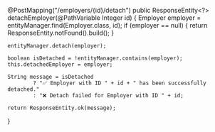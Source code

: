 @PostMapping("/employers/{id}/detach")
public ResponseEntity<?> detachEmployer(@PathVariable Integer id) {
    Employer employer = entityManager.find(Employer.class, id);
    if (employer == null) {
        return ResponseEntity.notFound().build();
    }

    entityManager.detach(employer);

    boolean isDetached = !entityManager.contains(employer);
    this.detachedEmployer = employer;

    String message = isDetached
            ? "✅ Employer with ID " + id + " has been successfully detached."
            : "❌ Detach failed for Employer with ID " + id;

    return ResponseEntity.ok(message);
}
